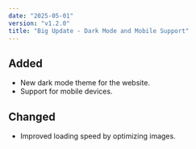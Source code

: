 ```yaml
---
date: "2025-05-01"
version: "v1.2.0"
title: "Big Update - Dark Mode and Mobile Support"
---
```


## Added
- New dark mode theme for the website.
- Support for mobile devices.

## Changed
- Improved loading speed by optimizing images.
